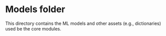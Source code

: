 # Models folder

This directory contains the ML models and other assets (e.g., dictionaries) used be the core modules.